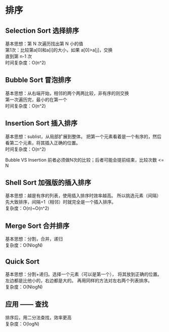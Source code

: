 # 排序

## Selection Sort 选择排序
基本思想：第 N 次遍历找出第 N 小的值  
第1次：比较第a[0]和a[i]的大小，如果 a[0]>a[j]，交换  
直到第 n-1 次  
时间复杂度：O(n^2)

## Bubble Sort 冒泡排序
基本思想：从右端开始，相邻的两个两两比较，非有序的则交换  
第一次遍历完，最小的在第一个  
时间复杂度：O(n^2)

## Insertion Sort 插入排序
基本思想：sublist，从局部扩展到整体。
把第一个元素看着是一个有序的，然后看第二个元素，将其插入正确的位置。  
时间复杂度：O(n^2)

Bubble VS Insertion
前者必须做N次的比较；后者可能会提前结束，比较次数 <= N

## Shell Sort 加强版的插入排序
基本思想：越是有序的列表，使用插入排序时效率越高。
所以挑选元素（间隔）先大致排序，间隔=1（相邻）时就完全是一个插入排序。  
复杂度：O(n)~O(n^2)

## Merge Sort 合并排序
基本思想：分割，合并，递归  
复杂度：O(NlogN)

## Quick Sort
基本思想：分割+递归。选择一个元素（可以是第一个），
将其放到正确的位置。左边都是比他小的，右边都是大的。
再用同样的方法对左右两个列表排序。  
复杂度：O(NlogN)

## 应用 —— 查找
排序后，用二分法查找，效率更高  
复杂度：O(logN)